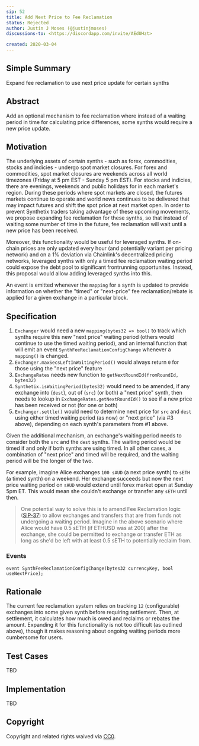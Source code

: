 ```yaml
---
sip: 52
title: Add Next Price to Fee Reclamation
status: Rejected
author: Justin J Moses (@justinjmoses)
discussions-to: <https://discordapp.com/invite/AEdUHzt>

created: 2020-03-04
---
```


<!--You can leave these HTML comments in your merged SIP and delete the visible duplicate text guides, they will not appear and may be helpful to refer to if you edit it again. This is the suggested template for new SIPs. Note that an SIP number will be assigned by an editor. When opening a pull request to submit your SIP, please use an abbreviated title in the filename, `sip-draft_title_abbrev.md`. The title should be 44 characters or less.-->

## Simple Summary

<!--"If you can't explain it simply, you don't understand it well enough." Provide a simplified and layman-accessible explanation of the SIP.-->

Expand fee reclamation to use next price update for certain synths

## Abstract

<!--A short (~200 word) description of the technical issue being addressed.-->

Add an optional mechanism to fee reclamation where instead of a waiting period in time for calculating price differences, some synths would require a new price update.

## Motivation

<!--The motivation is critical for SIPs that want to change Synthetix. It should clearly explain why the existing protocol specification is inadequate to address the problem that the SIP solves. SIP submissions without sufficient motivation may be rejected outright.-->

The underlying assets of certain synths - such as forex, commodities, stocks and indicies - undergo spot market closures. For forex and commodities, spot market closures are weekends across all world timezones (Friday at 5 pm EST - Sunday 5 pm EST). For stocks and indicies, there are evenings, weekends and public holidays for in each market's region. During these periods where spot markets are closed, the futures markets continue to operate and world news continues to be delivered that may impact futures and shift the spot price at next market open. In order to prevent Synthetix traders taking advantage of these upcoming movements, we propose expanding fee reclamation for these synths, so that instead of waiting some number of time in the future, fee reclamation will wait until a new price has been received.

Moreover, this functionality would be useful for leveraged synths. If on-chain prices are only updated every hour (and potentially variant per pricing network) and on a 1% deviation via Chainlink's decentralized pricing networks, leveraged synths with only a timed fee reclamation waiting period could expose the debt pool to significant frontrunning opportunites. Instead, this proposal would allow adding leveraged synths into this.

An event is emitted whenever the `mapping` for a synth is updated to provide information on whether the "timed" or "next-price" fee reclamation/rebate is applied for a given exchange in a particular block.

## Specification

<!--The technical specification should describe the syntax and semantics of any new feature.-->

1. `Exchanger` would need a new `mapping(bytes32 => bool)` to track which synths require this new "next price" waiting period (others would continue to use the timed waiting period), and an internal function that will emit an event `SynthFeeReclamationConfigChange` whenever a `mapping()` is changed.
2. `Exchanger.maxSecsLeftInWaitingPeriod()` would always return `0` for those using the "next price" feature
3. `ExchangeRates` needs new function to `getNextRoundId(fromRoundId, bytes32)`
4. `Synthetix.isWaitingPeriod(bytes32)` would need to be amended, if any exchange into (`dest`), out of (`src`) (or both) a "next price" synth, then needs to lookup in `ExchangeRates.getNextRoundId()` to see if a new price has been received or not (for one or both)
5. `Exchanger.settle()` would need to determine next price for `src` and `dest` using either timed waiting period (as now) or "next price" (via #3 above), depending on each synth's parameters from #1 above.

Given the additional mechanism, an exchange's waiting period needs to consider both the `src` and the `dest` synths. The waiting period would be timed if and only if both synths are using timed. In all other cases, a combination of "next price" and timed will be required, and the waiting period will be the longer of the two.

For example, imagine Alice exchanges `100 sAUD` (a next price synth) to `sETH` (a timed synth) on a weekend. Her exchange succeeds but now the next price waiting period on `sAUD` would extend until forex market open at Sunday 5pm ET. This would mean she couldn't exchange or transfer any `sETH` until then.

> One potential way to solve this is to amend Fee Reclamation logic ([SIP-37](./sip-37.md)) to allow exchanges and transfers that are from funds not undergoing a waiting period. Imagine in the above scenario where Alice would have 0.5 sETH (if ETHUSD was at 200) after the exchange, she could be permitted to exchange or transfer ETH as long as she'd be left with at least 0.5 sETH to potentially reclaim from.

### Events

```solidity
event SynthFeeReclamationConfigChange(bytes32 currencyKey, bool useNextPrice);
```

## Rationale

<!--The rationale fleshes out the specification by describing what motivated the design and why particular design decisions were made. It should describe alternate designs that were considered and related work, e.g. how the feature is supported in other languages. The rationale may also provide evidence of consensus within the community, and should discuss important objections or concerns raised during discussion.-->

The current fee reclamation system relies on tracking `12` (configurable) exchanges into some given synth before requiring settlement. Then, at settlement, it calculates how much is owed and reclaims or rebates the amount. Expanding it for this functionality is not too difficult (as outlined above), though it makes reasoning about ongoing waiting periods more cumbersome for users.

## Test Cases

<!--Test cases for an implementation are mandatory for SIPs but can be included with the implementation..-->

TBD

## Implementation

<!--The implementations must be completed before any SIP is given status "Implemented", but it need not be completed before the SIP is "Approved". While there is merit to the approach of reaching consensus on the specification and rationale before writing code, the principle of "rough consensus and running code" is still useful when it comes to resolving many discussions of API details.-->

TBD

## Copyright

Copyright and related rights waived via [CC0](https://creativecommons.org/publicdomain/zero/1.0/).
